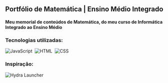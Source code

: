 ## Portfólio de Matemática | Ensino Médio Integrado

#### Meu memorial de conteúdos de Matemática, do meu curso de Informática Integrado ao Ensino Médio

### Tecnologias utilizadas:
![JavaScript](https://img.shields.io/badge/-JavaScript-262626?style=flat&logo=javascript)&nbsp;
![HTML](https://img.shields.io/badge/-HTML-262626?style=flat&logo=HTML5)&nbsp;
![CSS](https://img.shields.io/badge/-CSS-262626?style=flat&logo=CSS3&logoColor=1572B6)&nbsp;

### Inspiração:
<img src="https://raw.githubusercontent.com/hydralauncher/hydra/main/docs/screenshot.png" alt="Hydra Launcher">
